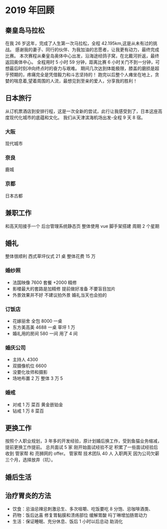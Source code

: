 # 2019 年回顾

## 秦皇岛马拉松

在我 26 岁这年，完成了人生第一次马拉松，全程 42.195km,这是从未有过的挑战。
感谢我的妻子、同行的伙伴、为我加油的志愿者，让我更有动力，最终完成比赛。
本次赛程从秦皇岛奥体中心出发，沿海途经鸽子窝，在北戴河折返，最终返回奥体中心。
全程用时 5 小时 59 分钟，距离比赛 6 小时关门不到一分钟，可想最后时刻冲向终点时的奋力与艰难。
期间几次达到体能极限，膝盖的磨损是超乎预期的，疼痛完全是凭借毅力和斗志坚持的！
跑完以后整个人瘫坐在地上，贪婪的喘息着,望着周围的人流，最想见到至亲的爱人，分享我的胜利！

## 日本旅行

从订机票酒店到安排行程，这是一次全新的尝试，此行让我感受到了，日本这座高度现代化城市的底蕴和文化。
我们从天津滨海机场出发-全程 9 天 8 宿。

### 大阪

现代城市

### 奈良

鹿城

### 京都

日本古都

## 兼职工作

和高天阳接手一个 后台管理系统静态页 整体使用 vue 脚手架搭建 周期 2 个星期

## 婚礼

整体很顺利 西式草坪仪式 21 桌 整体花费 15 万

### 婚纱照

- 法国映像 7600 套餐 +2000 精修
- 影楼最大的套路是加精修 提前做好准备 不要盲目加片
- 外景效果并不好 不建议拍外景 婚礼当天也会拍的

### 订饭店

- 花嫁丽舍 全包 8000 一桌
- 东方美高美 4688 一桌 草坪 1 万
- 婚礼用的房间 580 一间 用了 4 间

### 婚庆公司

- 主持人 4300
- 双摄像机位 6600
- 没要化妆师和摄影
- 场地布置 2 万 整体 3 万 5

### 婚戒

- 对戒 1 万 菜百 黄金嵌铂金
- 钻戒 1 万 8 菜百

## 更换工作

按照个人职业规划，3 年多的开发经验，原计划婚后换工作，受到鱼猫业务缩减，提前更换工作提前。
总共面试 5 家 刚开始面试经验不足 积累了一些面试经验后 收到 管家帮 和 亮狮网的 offer。
管家帮 技术团队 40 人 入职两天 因为公司欠薪三个月，选择放弃（坑）。

## 婚后生活

## 治疗胃炎的方法

- 饮食：忌油忌辣忌刺激忌生、多次咀嚼、吃饭要吃 8 分饱、忌咖啡酒类、
- 药物：饭后达喜 修复胃黏膜和溃疡部位 缓解胃酸 吗丁啉增加肠胃动力
- 生活：保证睡眠、充分休息、饭后 1 小时以后总动 助消化
